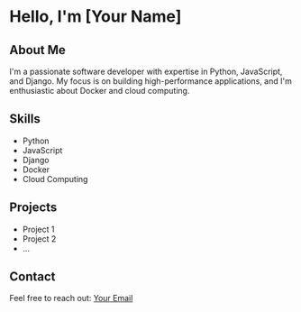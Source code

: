 # Hello, I'm [Your Name]

## About Me
I'm a passionate software developer with expertise in Python, JavaScript, and Django. My focus is on building high-performance applications, and I'm enthusiastic about Docker and cloud computing.

## Skills
- Python
- JavaScript
- Django
- Docker
- Cloud Computing

## Projects
- Project 1
- Project 2
- ...

## Contact
Feel free to reach out: [Your Email](mailto:you@example.com)

